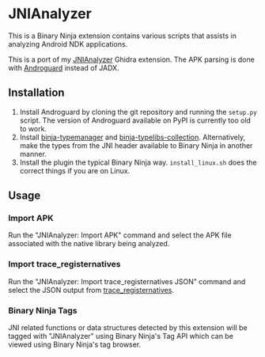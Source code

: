 # JNIAnalyzer

This is a Binary Ninja extension contains various scripts that assists in
analyzing Android NDK applications.

This is a port of my [JNIAnalyzer][ghidra-jnianalyzer] Ghidra extension. The
APK parsing is done with [Androguard][androguard] instead of JADX.

## Installation

1. Install Androguard by cloning the git repository and running the `setup.py`
script. The version of Androguard available on PyPI is currently too old to
work.
2. Install [binja-typemanager][binja-typemanager]
and [binja-typelibs-collection][binja-typelibs-collection]. Alternatively, make
the types from the JNI header available to Binary Ninja in another manner.
3. Install the plugin the typical Binary Ninja way. `install_linux.sh` does
the correct things if you are on Linux.

## Usage

### Import APK

Run the "JNIAnalyzer: Import APK" command and select the APK file associated
with the native library being analyzed.

### Import trace_registernatives

Run the "JNIAnalyzer: Import trace_registernatives JSON" command and select
the JSON output from [trace_registernatives][trace_registernatives].

### Binary Ninja Tags

JNI related functions or data structures detected by this extension will be
tagged with "JNIAnalyzer" using Binary Ninja's Tag API which can be viewed
using Binary Ninja's tag browser.

[ghidra-jnianalyzer]: https://github.com/Ayrx/JNIAnalyzer
[androguard]: https://github.com/androguard/androguard
[binja-typemanager]: https://github.com/Ayrx/binja-typemanager
[binja-typelibs-collection]: https://github.com/Ayrx/binja-typelibs-collection
[trace_registernatives]: https://github.com/Ayrx/trace_registernatives
